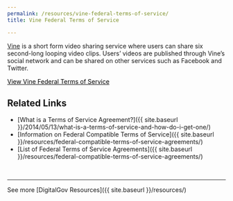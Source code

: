 ```yaml
---
permalink: /resources/vine-federal-terms-of-service/
title: Vine Federal Terms of Service

---
```


[Vine](https://vine.co/) is a short form video sharing service where users can share six second-long looping video clips. Users&#8217; videos are published through Vine&#8217;s social network and can be shared on other services such as Facebook and Twitter.

<a class="button" style="color: #000000" href="https://vine.co/terms">View Vine Federal Terms of Service</a>

## Related Links

  * [What is a Terms of Service Agreement?]({{ site.baseurl }}/2014/05/13/what-is-a-terms-of-service-and-how-do-i-get-one/)
  * [Information on Federal Compatible Terms of Service]({{ site.baseurl }}/resources/federal-compatible-terms-of-service-agreements/)
  * [List of Federal Terms of Service Agreements]({{ site.baseurl }}/resources/federal-compatible-terms-of-service-agreements/)

&nbsp;

* * *

See more [DigitalGov Resources]({{ site.baseurl }}/resources/)